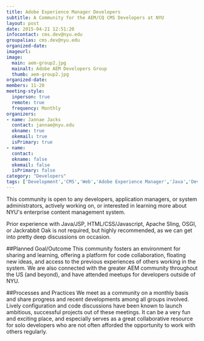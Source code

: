```yaml
---
title: Adobe Experience Manager Developers
subtitle: A Community for the AEM/CQ CMS Developers at NYU
layout: post
date: 2015-04-21 12:51:20
infocontact: cms.dev@nyu.edu
groupalias: cms.dev@nyu.edu
organized-date: 
imageurl: 
image:
  main: aem-group2.jpg
  mainalt: Adobe AEM Developers Group
  thumb: aem-group2.jpg
organized-date: 
members: 11-20
meeting-style:
  inperson: true
  remote: true
  frequency: Monthly
organizers:
- name: Jannae Jacks
  contact: jannae@nyu.edu
  okname: true
  okemail: true
  isPrimary: true
- name: 
  contact: 
  okname: false
  okemail: false
  isPrimary: false
category: "Developers"
tags: ['Development','CMS','Web','Adobe Experience Manager','Java','DevOps']
---
```


This community is open to any developers, application managers, or system administrators, actively working on, or interested in learning more about NYU's enterprise content management system. 

Prior experience with Java/JSP, HTML/CSS/Javascript, Apache Sling, OSGI, or Jackrabbit Oak is not required, but highly recommended, as we can get into pretty deep discussions on occasion.

##Planned Goal/Outcome
This community fosters an environment for sharing and learning, offering a platform for code collaboration, floating new ideas, and access to the previous experiences of others working in the system. We are also connected with the greater AEM community throughout the US (and beyond), and have attended meetups for developers outside of NYU.

##Processes and Practices
We meet as a community on a monthly basis and share progress and recent developments among all groups involved. Lively configuration and code discussions have been known to launch ambitious, successful projects out of these meetings. It can be a very fun and exciting place, and especially serves as a great collaborative resource for solo developers who are not often afforded the opportunity to work with others regularly.
